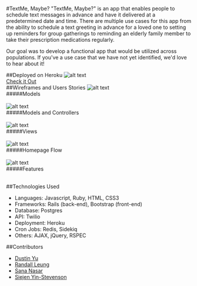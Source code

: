 #TextMe, Maybe?
"TextMe, Maybe?" is an app that enables people to schedule text messages in advance and have it delivered at a predetermined date and time. There are multiple use cases for this app from the ability to schedule a text greeting in advance for a loved one to setting up reminders for group gatherings to reminding an elderly family member to take their prescription medications regularly.

Our goal was to develop a functional app that would be utilized across populations. If you've a use case that we have not yet identified, we'd love to hear about it!

##Deployed on Heroku
![alt text](/Users/siejen/Documents/WDI/projects/grp_project_II/text_later_app/app/assets/images/TextMeMaybe_Screenshot_min.jpg "TextMeMaybe")<br>
[Check it Out](http://textmemaybe.heroku.com)<br>
##Wireframes and Users Stories
![alt text](/Users/siejen/Documents/WDI/projects/grp_project_II/text_later_app/app/assets/images/Models_min.jpg "Models")<br>
#####Models<br><br>
![alt text](/Users/siejen/Documents/WDI/projects/grp_project_II/text_later_app/app/assets/images/Models_Controllers_min.jpg "Models and Controllers")<br>
#####Models and Controllers<br><br>
![alt text](/Users/siejen/Documents/WDI/projects/grp_project_II/text_later_app/app/assets/images/Views_min.jpg "Views")<br>
#####Views<br><br>
![alt text](/Users/siejen/Documents/WDI/projects/grp_project_II/text_later_app/app/assets/images/homepage_flow_min.jpg "Homepage Flow")<br>
#####Homepage Flow<br><br>
![alt text](/Users/siejen/Documents/WDI/projects/grp_project_II/text_later_app/app/assets/images/features_min.jpg "Features_min")<br>
#####Features<br><br>

##Technologies Used
* Languages: Javascript, Ruby, HTML, CSS3
* Frameworks: Rails (back-end), Bootstrap (front-end)
* Database:  Postgres
* API: Twilio
* Deployment: Heroku
* Cron Jobs: Redis, Sidekiq
* Others: AJAX, jQuery, RSPEC

##Contributors
* [Dustin Yu](http://github.com/dustin520)
* [Randall Leung](https://github.com/ranleung/)
* [Sana Nasar](https://github.com/sananasar)
* [Siejen Yin-Stevenson](https://github.com/siejen)
